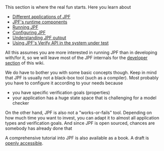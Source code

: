 This section is where the real fun starts. Here you learn about

  - [Different applications of JPF](Different-applications-of-JPF)
  - [JPF's runtime components](Runtime-components-of-JPF)
  - [Running JPF](Running-JPF)
  - [Configuring JPF](Configuring-JPF)
  - [Understanding JPF output](Understanding-JPF-output)
  - [Using JPF's Verify API in the system under test](Verify-API-of-JPF)

All this assumes you are more interested in running JPF than in developing with/for it, so we will leave most of the JPF internals for the [developer section](Developer-guide) of this wiki. 

We do have to bother you with some basic concepts though. Keep in mind that JPF is usually not a black-box tool (such as a compiler). Most probably you have to configure it according to your needs because

  * you have specific verification goals (properties)
  * your application has a huge state space that is challenging for a model checker

On the other hand, JPF is also not a "works-or-fails" tool. Depending on how much time you want to invest, you can adapt it to almost all application types and verification goals. And since JPF is open sourced, chances are somebody has already done that

A comprehensive tutorial into JPF is also available as a book. A draft is [openly accessible](https://www.eecs.yorku.ca/course_archive/2020-21/W/4315/material/book.pdf).